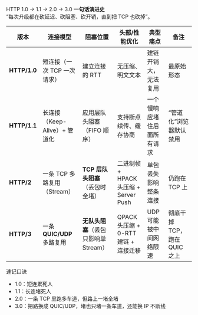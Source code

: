 HTTP 1.0 → 1.1 → 2.0 → 3.0 **一句话演进史**  
“每次升级都在砍延迟、砍阻塞、砍开销，直到把 TCP 也砍掉”。

| 版本           | 连接模型                 | 阻塞位置                     | 头部/性能优化                        | 典型痛点          | 备注                  |
| ------------ | -------------------- | ------------------------ | ------------------------------ | ------------- | ------------------- |
| **HTTP/1.0** | 短连接（一次 TCP 一次请求）     | 建立连接的 RTT                | 无压缩、明文文本                       | 建链开销大，无法复用    | 最原始形态               |
| **HTTP/1.1** | 长连接（Keep-Alive）+ 管道化 | 应用层队头阻塞（FIFO 顺序）         | 支持断点续传、缓存协商                    | 一个慢响应堵住后面所有请求 | “管道化”浏览器默认禁用        |
| **HTTP/2**   | 一条 TCP 多路复用（Stream）  | **TCP 层队头阻塞**（丢包时全堵）     | 二进制帧 + HPACK 头压缩 + Server Push | 单包丢失影响整条连接    | 仍跑在 TCP 上           |
| **HTTP/3**   | 一条 **QUIC/UDP** 多路复用 | **无队头阻塞**（丢包只影响单 Stream） | QPACK 头压缩 + 0-RTT 建链 + 连接迁移    | UDP 可能被中间网络限速 | 彻底干掉 TCP，跑在 QUIC 之上 |

速记口诀  
- 1.0：短连累死人  
- 1.1：长连堵死人  
- 2.0：一条 TCP 里跑多车道，但路上一堵全堵  
- 3.0：把路换成 QUIC/UDP，堵也只堵一条车道，还能换 IP 不断线